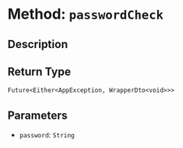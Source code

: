 # Method: `passwordCheck`

## Description



## Return Type
`Future<Either<AppException, WrapperDto<void>>>`

## Parameters

- `password`: `String`
